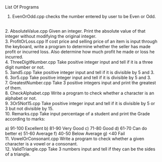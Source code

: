 List Of Programs
<br>
1. EvenOrOdd.cpp checks the number entered by user to be Even or Odd.
<br>
2. AbsoluteValue.cpp Given an integer. Print the absolute
value of that integer without modifying the original integer.
<br>
3. ProfitOrLoss.cpp If cost price and selling price of an item is
input through the keyboard, write a program to
determine whether the seller has made profit or
incurred loss. Also determine how much profit he
made or loss he incurred.
<br>
4. ThreeDigitNumber.cpp Take positive integer input and tell if it
is a three digit number or not.
<br>
5. 3and5.cpp Take positive integer input and tell if it
is divisible by 5 and 3.
<br>
6. 3or5.cpp Take positive integer input and tell if it
is divisible by 5 and 3.
<br>
7. GreatestNumber.cpp Take 3 positive integers input and print
the greatest of them.
<br>
8. CheckAlphabet.cpp Write a program to check whether a
character is an alphabet or not.
<br>
9. 3Or5Not15.cpp Take positive integer input and tell if it
is divisible by 5 or 3 but not divisible by 15.
<br>
10. Remarks.cpp Take input percentage of a student and
print the Grade according to marks:

a) 91-100 Excellent
b) 81-90 Very Good
c) 71-80 Good
d) 61-70 Can do better
e) 51-60 Average
f) 40-50 Below Average
g) <40 Fail
<br>
11. VowelOrConsonant.cpp Write a program to check whether a given character is a vowel or a consonant.
<br>
12. ValidTriangle.cpp Take 3 numbers input and tell if they can be the sides of a triangle.
<br>
